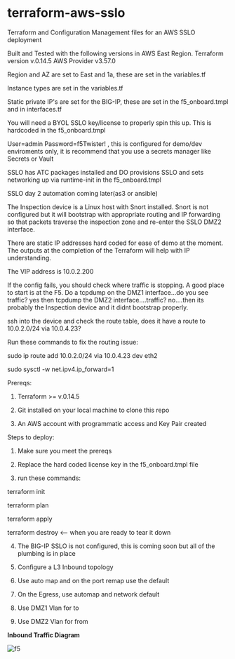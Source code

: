 # terraform-aws-sslo
Terraform and Configuration Management files for an AWS SSLO deployment 

Built and Tested with the following versions in AWS East Region.
Terraform version v.0.14.5
AWS Provider v3.57.0

Region and AZ are set to East and 1a, these are set in the variables.tf

Instance types are set in the variables.tf

Static private IP's are set for the BIG-IP, these are set in the f5_onboard.tmpl and in interfaces.tf

You will need a BYOL SSLO key/license to properly spin this up.  This is hardcoded in the f5_onboard.tmpl

User=admin Password=f5Twister! , this is configured for demo/dev enviroments only, it is recommend that you use a secrets manager like Secrets or Vault

SSLO has ATC packages installed and DO provisions SSLO and sets networking up via runtime-init in the f5_onboard.tmpl

SSLO day 2 automation coming later(as3 or ansible)

The Inspection device is a Linux host with Snort installed. Snort is not configured but it will bootstrap with appropriate routing and IP forwarding so that packets
traverse the inspection zone and re-enter the SSLO DMZ2 interface.

There are static IP addresses hard coded for ease of demo at the moment. The outputs at the completion of the Terraform will help with IP understanding.

The VIP address is 10.0.2.200

If the config fails, you should check where traffic is stopping.  A good place to start is at the F5. Do a tcpdump on the DMZ1 interface...do you see traffic? yes then 
tcpdump the DMZ2 interface....traffic? no....then its probably the Inspection device and it didnt bootstrap properly.

ssh into the device and check the route table, does it have a route to 10.0.2.0/24 via 10.0.4.23?

Run these commands to fix the routing issue:

sudo ip route add 10.0.2.0/24 via 10.0.4.23 dev eth2

sudo sysctl -w net.ipv4.ip_forward=1



Prereqs:

1. Terraform >= v.0.14.5

2. Git installed on your local machine to clone this repo

3. An AWS account with programmatic access and Key Pair created

Steps to deploy:

1. Make sure you meet the prereqs

2. Replace the hard coded license key in the f5_onboard.tmpl file

3. run these commands:

terraform init

terraform plan

terraform apply

terraform destroy <-- when you are ready to tear it down

4. The BIG-IP SSLO is not configured, this is coming soon but all of the plumbing is in place

5. Configure a L3 Inbound topology

6. Use auto map and on the port remap use the default

7. On the Egress, use automap and network default

8. Use DMZ1 Vlan for to

9. Use DMZ2 Vlan for from

<b>Inbound Traffic Diagram</b>

 ![f5](https://user-images.githubusercontent.com/18743780/134435723-a9216d8a-0cd7-463a-bda7-665eaaff9008.png)



